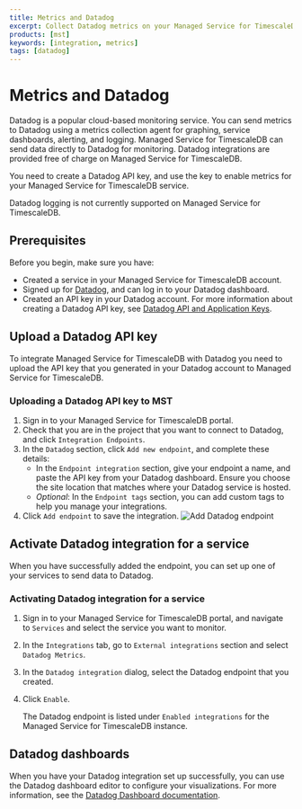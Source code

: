 ```yaml
---
title: Metrics and Datadog
excerpt: Collect Datadog metrics on your Managed Service for TimescaleDB instance
products: [mst]
keywords: [integration, metrics]
tags: [datadog]
---
```


# Metrics and Datadog

Datadog is a popular cloud-based monitoring service. You can send metrics to
Datadog using a metrics collection agent for graphing, service dashboards,
alerting, and logging. Managed Service for TimescaleDB can send data
directly to Datadog for monitoring. Datadog integrations are provided free of
charge on Managed Service for TimescaleDB.

You need to create a Datadog API key, and use the key to enable metrics for your
Managed Service for TimescaleDB service.

<Highlight type="note">
Datadog logging is not currently supported on Managed Service for TimescaleDB.
</Highlight>

## Prerequisites

Before you begin, make sure you have:

*   Created a service in your Managed Service for TimescaleDB account.
*   Signed up for [Datadog][datadog-login], and can log in to your Datadog
    dashboard.
*   Created an API key in your Datadog account. For more information
    about creating a Datadog API key, see [Datadog API and Application Keys](https://docs.datadoghq.com/account_management/api-app-keys/).

## Upload a Datadog API key

To integrate Managed Service for TimescaleDB with Datadog you need to upload the
API key that you generated in your Datadog account to Managed Service for
TimescaleDB.

### Uploading a Datadog API key to MST

<Procedure>

1.  Sign in to your Managed Service for TimescaleDB portal.
1.  Check that you are in the project that you want to connect to Datadog,
    and click `Integration Endpoints`.
1.  In the `Datadog` section, click `Add new endpoint`, and complete these details:
    *   In the `Endpoint integration` section, give your endpoint a name, and
        paste the API key from your Datadog dashboard. Ensure you choose the
        site location that matches where your Datadog service is hosted.
    *   _Optional_: In the `Endpoint tags` section, you can add custom tags
        to help you manage your integrations.
1.  Click `Add endpoint` to save the integration.
    <img class="main-content__illustration" src="https://s3.amazonaws.com/assets.timescale.com/docs/images/add-datadog-integration.webp" alt="Add Datadog endpoint"/>

</Procedure>

## Activate Datadog integration for a service

When you have successfully added the endpoint, you can set up one of your
services to send data to Datadog.

<Procedure>

### Activating Datadog integration for a service

1.  Sign in to your Managed Service for TimescaleDB portal, and
    navigate to `Services` and select the service you want to monitor.
1.  In the `Integrations` tab, go to `External integrations` section and select
    `Datadog Metrics`.
1.  In the `Datadog integration` dialog, select the Datadog endpoint
    that you created.
1.  Click `Enable`.

    The Datadog endpoint is listed under `Enabled integrations` for the
    Managed Service for TimescaleDB instance.

</Procedure>

## Datadog dashboards

When you have your Datadog integration set up successfully, you can use the
Datadog dashboard editor to configure your visualizations. For more information,
see the [Datadog Dashboard documentation][datadog-dashboard-docs].

[datadog-login]: https://app.datadoghq.com/
[datadog-dashboard-docs]: https://docs.datadoghq.com/dashboards/
